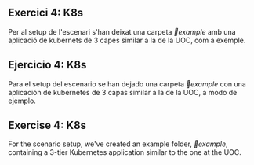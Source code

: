## Exercici 4: K8s

Per al setup de l'escenari s'han deixat una carpeta *📂example* amb una aplicació de kubernets de 3 capes similar a la de la UOC, com a exemple.

## Ejercicio 4: K8s

Para el setup del escenario se han dejado una carpeta *📂example* con una aplicación de kubernetes de 3 capas similar a la de la UOC, a modo de ejemplo.

## Exercise 4: K8s

For the scenario setup, we've created an example folder, *📂example*, containing a 3-tier Kubernetes application similar to the one at the UOC.
